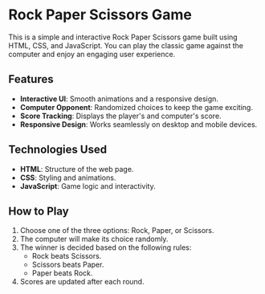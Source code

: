 # Rock Paper Scissors Game

This is a simple and interactive Rock Paper Scissors game built using HTML, CSS, and JavaScript. You can play the classic game against the computer and enjoy an engaging user experience.

## Features

- **Interactive UI**: Smooth animations and a responsive design.
- **Computer Opponent**: Randomized choices to keep the game exciting.
- **Score Tracking**: Displays the player's and computer's score.
- **Responsive Design**: Works seamlessly on desktop and mobile devices.

## Technologies Used

- **HTML**: Structure of the web page.
- **CSS**: Styling and animations.
- **JavaScript**: Game logic and interactivity.

## How to Play

1. Choose one of the three options: Rock, Paper, or Scissors.
2. The computer will make its choice randomly.
3. The winner is decided based on the following rules:
   - Rock beats Scissors.
   - Scissors beats Paper.
   - Paper beats Rock.
4. Scores are updated after each round.
